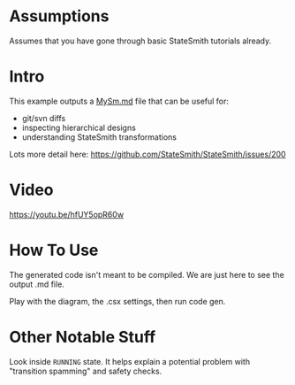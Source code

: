 # Assumptions
Assumes that you have gone through basic StateSmith tutorials already.

# Intro
This example outputs a [MySm.md](./MySm.md) file that can be useful for:
* git/svn diffs
* inspecting hierarchical designs
* understanding StateSmith transformations

Lots more detail here: https://github.com/StateSmith/StateSmith/issues/200

# Video
https://youtu.be/hfUY5opR60w

# How To Use
The generated code isn't meant to be compiled. We are just here to see the output .md file.

Play with the diagram, the .csx settings, then run code gen.

# Other Notable Stuff
Look inside `RUNNING` state. It helps explain a potential problem with "transition spamming" and safety checks.
